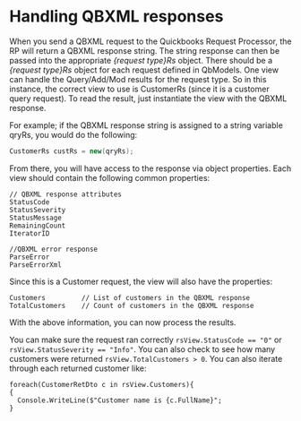 # Handling QBXML responses

When you send a QBXML request to the Quickbooks Request Processor, the RP will return a QBXML response string.  The string response can then be passed into the appropriate *{request type}Rs* object.  There should be a *{request type}Rs* object for each request defined in QbModels.  One view can handle the Query/Add/Mod results for the request type.  So in this instance, the correct view to use is CustomerRs
(since it is a customer query request).  To read the result, just instantiate the view with the QBXML response. 

For example; if the QBXML response string is assigned to a string variable qryRs, you would do the following:

```csharp
CustomerRs custRs = new(qryRs);
```

From there, you will have access to the response via object properties.  Each view should contain the following common properties:
```
// QBXML response attributes
StatusCode
StatusSeverity
StatusMessage
RemainingCount
IteratorID

//QBXML error response
ParseError
ParseErrorXml
```

Since this is a Customer request, the view will also have the properties:
```
Customers         // List of customers in the QBXML response
TotalCustomers    // Count of customers in the QBXML response
```

With the above information, you can now process the results.  

You can make sure the request ran correctly `rsView.StatusCode == "0"` or `rsView.StatusSeverity == "Info"`.  You can also check
to see how many customers were returned `rsView.TotalCustomers > 0`.  You can also iterate through each returned customer like:

```
foreach(CustomerRetDto c in rsView.Customers){
{
  Console.WriteLine($"Customer name is {c.FullName}";
}
